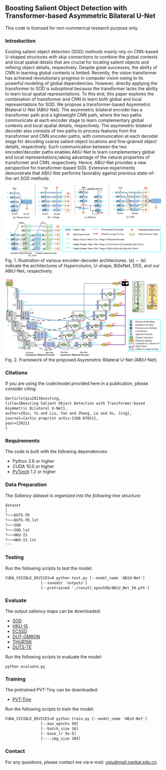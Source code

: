 ## Boosting Salient Object Detection with Transformer-based Asymmetric Bilateral U-Net

This code is licensed for non-commerical research purpose only.

### Introduction

Existing salient object detection (SOD) methods mainly rely on CNN-based U-shaped structures with skip connections to combine the global contexts and local spatial details that are crucial for locating salient objects and refining object details, respectively. Despite great successes, the ability of CNN in learning global contexts is limited. Recently, the vision transformer has achieved revolutionary progress in computer vision owing to its powerful modeling of global dependencies. However, directly applying the transformer to SOD is suboptimal because the transformer lacks the ability to learn local spatial representations. To this end, this paper explores the combination of transformer and CNN to learn both global and local representations for SOD. We propose a transformer-based Asymmetric Bilateral U-Net (ABiU-Net). The asymmetric bilateral encoder has a transformer path and a lightweight CNN path, where the two paths communicate at each encoder stage to learn complementary global contexts and local spatial details, respectively. The asymmetric bilateral decoder also consists of two paths to process features from the transformer and CNN encoder paths, with communication at each decoder stage for decoding coarse salient object locations and fine-grained object details, respectively. Such communication between the two encoder/decoder paths enables AbiU-Net to learn complementary global and local representations,taking advantage of the natural properties of transformer and CNN, respectively. Hence, ABiU-Net provides a new perspective for transformer-based SOD. Extensive experiments demonstrate that ABiU-Net performs favorably against previous state-of-the-art SOD methods.


![ABiU-Net](figures/arch.jpg)
Fig. 1. Illustration of various encoder-decoder architectures. (a) ∼ (e) indicate the architectures of Hypercolumn, U-shape, BiSeNet, DSS, and our ABiU-Net, respectively.

![Encoder-decoder Architectures](figures/frame.jpg)
Fig. 2. Framework of the proposed Asymmetric Bilateral U-Net (ABiU-Net).



### Citations

If you are using the code/model provided here in a publication, please consider citing:
   
    @article{qiu2021boosting,
    title={Boosting Salient Object Detection with Transformer-based Asymmetric Bilateral U-Net},
    author={Qiu, Yu and Liu, Yun and Zhang, Le and Xu, Jing},
    journal={arXiv preprint arXiv:2108.07851},
    year={2021}
    }

### Requirements

The code is built with the following dependencies:

- Python 3.6 or higher
- CUDA 10.0 or higher
- [PyTorch](https://pytorch.org/) 1.2 or higher

### Data Preparation

*The Saliency dataset is organized into the following tree structure:*
```
dataset
│
└───DUTS-TR
└───DUTS-TR.lst
└───SOD
└───SOD.lst
└───HKU-IS
└───HKU-IS.lst
'''
```


### Testing
Run the following scripts to test the model:
```
CUDA_VISIBLE_DEVICES=0 python test.py [--model_name 'ABiU-Net']
                [--savedir 'outputs']
                [--pretrained './result_epoch50/ABiU_Net_50.pth']
```


### Evaluate
The output saliency maps can be downloaded:
- [SOD](https://drive.google.com/file/d/1x0uVY-MFz2o0Ymlm0hpYyYqlZeXD9KSY/view?usp=sharing)
- [HKU-IS](https://drive.google.com/file/d/1EeUU8hUZmjs80Bdon1WOW2AkRn07QG0f/view?usp=sharing)
- [ECSSD](https://drive.google.com/file/d/1tfDuYEtneCuy7o8pIMvcuvzPwmVVNbrC/view?usp=sharing)
- [DUT-OMRON](https://drive.google.com/file/d/149bV1eoKKOwWKwa2GlVAkkvSY2ZV2CZ5/view?usp=sharing)
- [THUR15K](https://drive.google.com/file/d/1FTZpW-92S7S-1E-bfSWOAcwawrWdCNJW/view?usp=sharing)
- [DUTS-TE](https://drive.google.com/file/d/1lzYCzO6T-P2M9Krz9kdqLF7KOyxY7phq/view?usp=sharing)

Run the following scripts to evaluate the model:
```
python evaluate.py
```

### Training
The pretrained PVT-Tiny can be downloaded:
- [PVT-Tiny](https://drive.google.com/file/d/1BYalud8jo6u7Whh305bRzzWJNVX4yL__/view?usp=sharing)

Run the following scripts to train the model:

```
CUDA_VISIBLE_DEVICES=0 python train.py [--model_name 'ABiU-Net']
                [--max_epochs 50]
                [--batch_size 16]
                [--base_lr 5e-5]
                [----img_size 384]
```

### Contact

For any questions, please contact me via e-mail: yqiu@mail.nankai.edu.cn.
